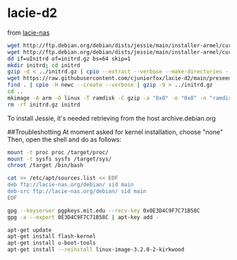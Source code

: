 # lacie-d2

from [lacie-nas](http://lacie-nas.org/doku.php?id=debian_install)

```sh
wget http://ftp.debian.org/debian/dists/jessie/main/installer-armel/current/images/kirkwood/network-console/lacie/uInitrd
wget http://ftp.debian.org/debian/dists/jessie/main/installer-armel/current/images/kirkwood/network-console/lacie/d2net/uImage
dd if=uInitrd of=initrd.gz bs=64 skip=1
mkdir initrd; cd initrd
gzip -d < ../initrd.gz | cpio --extract --verbose --make-directories --no-absolute-filenames
wget https://raw.githubusercontent.com/cjuniorfox/lacie-d2/main/preseed.cfg
find . | cpio -H newc --create --verbose | gzip -9 > ../initrd.gz
cd ..
mkimage -A arm -O linux -T ramdisk -C gzip -a "0x0" -e "0x0" -n "ramdisk with preseed.cfg" -d initrd.gz uInitrd
rm -rf initrd.gz initrd
```
To install Jessie, it's needed retrieving from the host archive.debian.org

##Troubleshotting
At moment asked for kernel installation, choose "none"
Then, open the shell and do as follows:
```sh
mount -t proc proc /target/proc/
mount -t sysfs sysfs /target/sys/
chroot /target /bin/bash

cat >> /etc/apt/sources.list << EOF
deb ftp://lacie-nas.org/debian/ sid main
deb-src ftp://lacie-nas.org/debian/ sid main
EOF

gpg --keyserver pgpkeys.mit.edu --recv-key 0x0E3D4C9F7C71B58C
gpg -a --export 0E3D4C9F7C71B58C | apt-key add -

apt-get update
apt-get install flash-kernel
apt-get install u-boot-tools
apt-get install --reinstall linux-image-3.2.0-2-kirkwood
